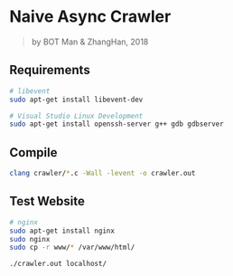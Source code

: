 # Naive Async Crawler

> by BOT Man & ZhangHan, 2018

## Requirements

``` bash
# libevent
sudo apt-get install libevent-dev

# Visual Studio Linux Development
sudo apt-get install openssh-server g++ gdb gdbserver
```

## Compile

``` bash
clang crawler/*.c -Wall -levent -o crawler.out
```

## Test Website

``` bash
# nginx
sudo apt-get install nginx
sudo nginx
sudo cp -r www/* /var/www/html/

./crawler.out localhost/
```
